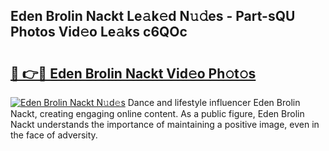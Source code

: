 ## Eden Brolin Nackt Le𝚊k𝚎d N𝚞𝚍es - Part-sQU Photos Vid𝚎o Le𝚊ks c6QOc

# <h2><a href="http://fb4vaf.evod.top/?m=Eden+Brolin+Nackt">🔗 👉🔴 Eden Brolin Nackt Vid𝚎o Ph𝚘t𝚘s</a></h2>

[![Eden Brolin Nackt N𝚞d𝚎s](https://i.imgur.com/8V9OHl7.gif)](http://fb4vaf.evod.top/?m=Eden+Brolin+Nackt)
Dance and lifestyle influencer Eden Brolin Nackt, creating engaging online content. As a public figure, Eden Brolin Nackt understands the importance of maintaining a positive image, even in the face of adversity. 
